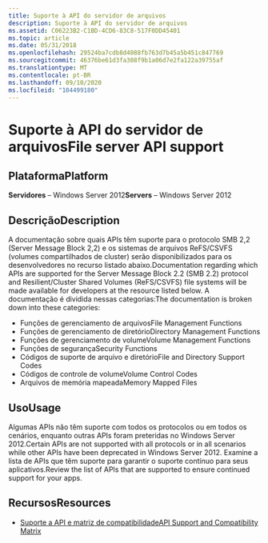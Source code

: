 ```yaml
---
title: Suporte à API do servidor de arquivos
description: Suporte à API do servidor de arquivos
ms.assetid: C06223B2-C1BD-4CD6-83C8-517F0DD45401
ms.topic: article
ms.date: 05/31/2018
ms.openlocfilehash: 29524ba7cdb8d4088fb763d7b45a5b451c847769
ms.sourcegitcommit: 46376be61d3fa308f9b1a06d7e2fa122a39755af
ms.translationtype: MT
ms.contentlocale: pt-BR
ms.lasthandoff: 09/10/2020
ms.locfileid: "104499180"
---
```

# <a name="file-server-api-support"></a><span data-ttu-id="0f1c8-103">Suporte à API do servidor de arquivos</span><span class="sxs-lookup"><span data-stu-id="0f1c8-103">File server API support</span></span>

## <a name="platform"></a><span data-ttu-id="0f1c8-104">Plataforma</span><span class="sxs-lookup"><span data-stu-id="0f1c8-104">Platform</span></span>

<span data-ttu-id="0f1c8-105">**Servidores** – Windows Server 2012</span><span class="sxs-lookup"><span data-stu-id="0f1c8-105">**Servers** – Windows Server 2012</span></span> 

## <a name="description"></a><span data-ttu-id="0f1c8-106">Descrição</span><span class="sxs-lookup"><span data-stu-id="0f1c8-106">Description</span></span>

<span data-ttu-id="0f1c8-107">A documentação sobre quais APIs têm suporte para o protocolo SMB 2,2 (Server Message Block 2,2) e os sistemas de arquivos ReFS/CSVFS (volumes compartilhados de cluster) serão disponibilizados para os desenvolvedores no recurso listado abaixo.</span><span class="sxs-lookup"><span data-stu-id="0f1c8-107">Documentation regarding which APIs are supported for the Server Message Block 2.2 (SMB 2.2) protocol and Resilient/Cluster Shared Volumes (ReFS/CSVFS) file systems will be made available for developers at the resource listed below.</span></span> <span data-ttu-id="0f1c8-108">A documentação é dividida nessas categorias:</span><span class="sxs-lookup"><span data-stu-id="0f1c8-108">The documentation is broken down into these categories:</span></span>

-   <span data-ttu-id="0f1c8-109">Funções de gerenciamento de arquivos</span><span class="sxs-lookup"><span data-stu-id="0f1c8-109">File Management Functions</span></span>
-   <span data-ttu-id="0f1c8-110">Funções de gerenciamento de diretório</span><span class="sxs-lookup"><span data-stu-id="0f1c8-110">Directory Management Functions</span></span>
-   <span data-ttu-id="0f1c8-111">Funções de gerenciamento de volume</span><span class="sxs-lookup"><span data-stu-id="0f1c8-111">Volume Management Functions</span></span>
-   <span data-ttu-id="0f1c8-112">Funções de segurança</span><span class="sxs-lookup"><span data-stu-id="0f1c8-112">Security Functions</span></span>
-   <span data-ttu-id="0f1c8-113">Códigos de suporte de arquivo e diretório</span><span class="sxs-lookup"><span data-stu-id="0f1c8-113">File and Directory Support Codes</span></span>
-   <span data-ttu-id="0f1c8-114">Códigos de controle de volume</span><span class="sxs-lookup"><span data-stu-id="0f1c8-114">Volume Control Codes</span></span>
-   <span data-ttu-id="0f1c8-115">Arquivos de memória mapeada</span><span class="sxs-lookup"><span data-stu-id="0f1c8-115">Memory Mapped Files</span></span>

## <a name="usage"></a><span data-ttu-id="0f1c8-116">Uso</span><span class="sxs-lookup"><span data-stu-id="0f1c8-116">Usage</span></span>

<span data-ttu-id="0f1c8-117">Algumas APIs não têm suporte com todos os protocolos ou em todos os cenários, enquanto outras APIs foram preteridas no Windows Server 2012.</span><span class="sxs-lookup"><span data-stu-id="0f1c8-117">Certain APIs are not supported with all protocols or in all scenarios while other APIs have been deprecated in Windows Server 2012.</span></span> <span data-ttu-id="0f1c8-118">Examine a lista de APIs que têm suporte para garantir o suporte contínuo para seus aplicativos.</span><span class="sxs-lookup"><span data-stu-id="0f1c8-118">Review the list of APIs that are supported to ensure continued support for your apps.</span></span>

## <a name="resources"></a><span data-ttu-id="0f1c8-119">Recursos</span><span class="sxs-lookup"><span data-stu-id="0f1c8-119">Resources</span></span>

-   [<span data-ttu-id="0f1c8-120">Suporte a API e matriz de compatibilidade</span><span class="sxs-lookup"><span data-stu-id="0f1c8-120">API Support and Compatibility Matrix</span></span>](https://www.microsoft.com/download/en/details.aspx?id=29043)

 

 




